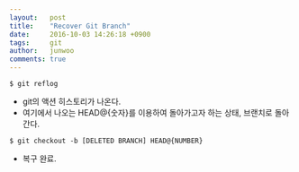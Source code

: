```yaml
---
layout:   post
title:    "Recover Git Branch"
date:     2016-10-03 14:26:18 +0900
tags:     git
author:   junwoo
comments: true
---
```


```console
$ git reflog
```

* git의 액션 히스토리가 나온다.
* 여기에서 나오는 HEAD@{숫자}를 이용하여 돌아가고자 하는 상태, 브랜치로 돌아간다.

```console
$ git checkout -b [DELETED BRANCH] HEAD@{NUMBER}
```

* 복구 완료.

